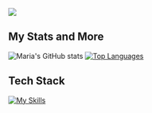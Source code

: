 ![](https://komarev.com/ghpvc/?username=e4fgg&color=f790b0)
## My Stats and More
![Maria's GitHub stats](https://github-readme-stats.vercel.app/api?username=e4fgg&show_icons=true&bg_color=f790b0&text_color=ffffff&title_color=ffffff&icon_color=fbc7d7)
[![Top Languages](https://github-readme-stats.vercel.app/api/top-langs/?username=e4fgg&layout=donut&bg_color=f790b0&text_color=ffffff&title_color=ffffff)](https://github.com/anuraghazra/github-readme-stats)

## Tech Stack 
[![My Skills](https://skillicons.dev/icons?i=py,html,css,js,java,cpp,postgres,github,git,mysql,vscode,ae,ps,discord,linkedin)](https://skillicons.dev)
